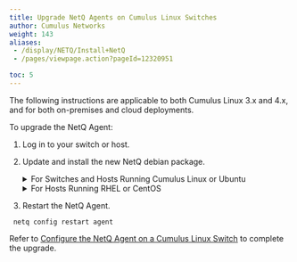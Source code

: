 ```yaml
---
title: Upgrade NetQ Agents on Cumulus Linux Switches
author: Cumulus Networks
weight: 143
aliases:
 - /display/NETQ/Install+NetQ
 - /pages/viewpage.action?pageId=12320951

toc: 5
---
```

The following instructions are applicable to both Cumulus Linux 3.x and 4.x, and for both on-premises and cloud deployments.

To upgrade the NetQ Agent:

1. Log in to your switch or host.

2. Update and install the new NetQ debian package.

    <details><summary>For Switches and Hosts Running Cumulus Linux or Ubuntu</summary>

    ```
    sudo apt-get update
    sudo apt-get install -y netq-agent
    ```

    </details>
    <details><summary>For Hosts Running RHEL or CentOS</summary>

    ```
    sudo yum update
    sudo yum install netq-agent
    ```

    </details>

4. Restart the NetQ Agent.

```
 netq config restart agent
```

Refer to [Configure the NetQ Agent on a Cumulus Linux Switch](../../../Install-NetQ/Install-NetQ-Agents/Install-NetQ-Agents-on-CL/#configure-the-netq-agent-on-a-cumulus-linux-switch) to complete the upgrade.
